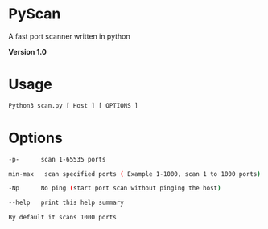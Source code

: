 # PyScan
A fast port scanner written in python

**Version 1.0**

# Usage
```bash
Python3 scan.py [ Host ] [ OPTIONS ]
```
# Options
```bash
-p-      scan 1-65535 ports

min-max   scan specified ports ( Example 1-1000, scan 1 to 1000 ports)

-Np      No ping (start port scan without pinging the host)

--help   print this help summary

By default it scans 1000 ports
```
